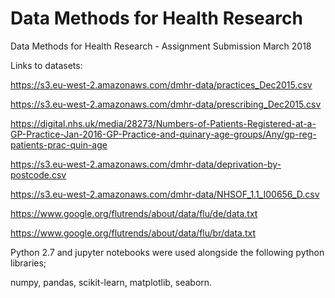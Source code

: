 # Data Methods for Health Research
Data Methods for Health Research - Assignment Submission March 2018

Links to datasets: 

https://s3.eu-west-2.amazonaws.com/dmhr-data/practices_Dec2015.csv

https://s3.eu-west-2.amazonaws.com/dmhr-data/prescribing_Dec2015.csv

https://digital.nhs.uk/media/28273/Numbers-of-Patients-Registered-at-a-GP-Practice-Jan-2016-GP-Practice-and-quinary-age-groups/Any/gp-reg-patients-prac-quin-age

https://s3.eu-west-2.amazonaws.com/dmhr-data/deprivation-by-postcode.csv

https://s3.eu-west-2.amazonaws.com/dmhr-data/NHSOF_1.1_I00656_D.csv

https://www.google.org/flutrends/about/data/flu/de/data.txt

https://www.google.org/flutrends/about/data/flu/br/data.txt


Python 2.7 and jupyter notebooks were used alongside the following python libraries; 

numpy, pandas, scikit-learn, matplotlib, seaborn.
